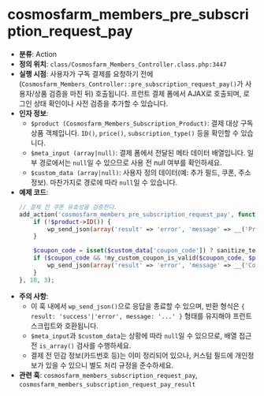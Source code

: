 ﻿# cosmosfarm_members_pre_subscription_request_pay

- **분류**: Action
- **정의 위치**: `class/Cosmosfarm_Members_Controller.class.php:3447`
- **실행 시점**: 사용자가 구독 결제를 요청하기 전에(`Cosmosfarm_Members_Controller::pre_subscription_request_pay()`가 사용자/상품 검증을 마친 뒤) 호출됩니다. 프런트 결제 폼에서 AJAX로 호출되며, 로그인 상태 확인이나 사전 검증을 추가할 수 있습니다.
- **인자 정보**:
  - `$product (Cosmosfarm_Members_Subscription_Product)`: 결제 대상 구독 상품 객체입니다. `ID()`, `price()`, `subscription_type()` 등을 확인할 수 있습니다.
  - `$meta_input (array|null)`: 결제 폼에서 전달된 메타 데이터 배열입니다. 일부 경로에서는 `null`일 수 있으므로 사용 전 null 여부를 확인하세요.
  - `$custom_data (array|null)`: 사용자 정의 데이터(예: 추가 필드, 쿠폰, 주소 정보). 마찬가지로 경로에 따라 `null`일 수 있습니다.
- **예제 코드**:
  ```php
  // 결제 전 쿠폰 유효성을 검증한다.
  add_action('cosmosfarm_members_pre_subscription_request_pay', function ($product, $meta_input, $custom_data) {
      if (!$product->ID()) {
          wp_send_json(array('result' => 'error', 'message' => __('Product not found.', 'textdomain')));
      }

      $coupon_code = isset($custom_data['coupon_code']) ? sanitize_text_field($custom_data['coupon_code']) : '';
      if ($coupon_code && !my_custom_coupon_is_valid($coupon_code, $product->ID())) {
          wp_send_json(array('result' => 'error', 'message' => __('Coupon is invalid or expired.', 'textdomain')));
      }
  }, 10, 3);
  ```
- **주의 사항**:
  - 이 훅 내에서 `wp_send_json()`으로 응답을 종료할 수 있으며, 반환 형식은 `{ result: 'success'|'error', message: '...' }` 형태를 유지해야 프런트 스크립트와 호환됩니다.
  - `$meta_input`과 `$custom_data`는 상황에 따라 `null`일 수 있으므로, 배열 접근 전 `is_array()` 검사를 수행하세요.
  - 결제 전 민감 정보(카드번호 등)는 이미 정리되어 있으나, 커스텀 필드에 개인정보가 있을 수 있으니 별도 처리 규정을 준수하세요.
- **관련 훅**: `cosmosfarm_members_subscription_request_pay`, `cosmosfarm_members_subscription_request_pay_result`
